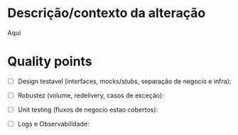 # Descrição/contexto da alteração

Aqui

# Quality points

* [ ] Design testavel (interfaces, mocks/stubs, separação de negocio e infra):


* [ ] Robustez (volume, redelivery, casos de exceção):


* [ ] Unit testing (fluxos de negocio estao cobertos):


* [ ] Logs e Observabilidade:

